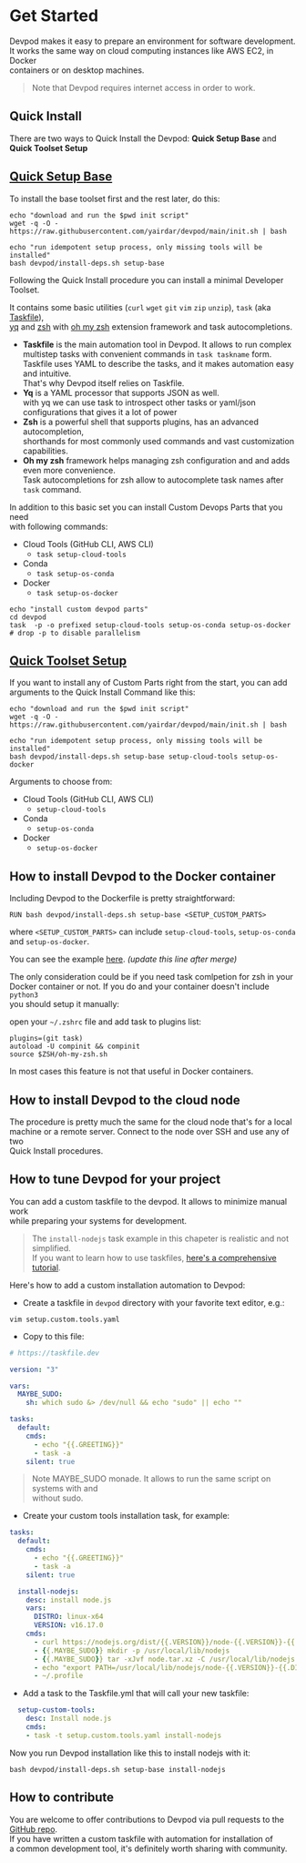 # Get Started

Devpod makes it easy to prepare an environment for software development.  
It works the same way on cloud computing instances like AWS EC2, in Docker  
containers or on desktop machines.

> Note that Devpod requires internet access in order to work.

## Quick Install

There are two ways to Quick Install the Devpod: **Quick Setup Base** and **Quick
Toolset Setup**

## [Quick Setup Base](https://github.com/yairdar/devpod/blob/main/README.md#quick-base-setup)

To install the base toolset first and the rest later, do this:

```
echo "download and run the $pwd init script"
wget -q -O - https://raw.githubusercontent.com/yairdar/devpod/main/init.sh | bash

echo "run idempotent setup process, only missing tools will be installed"
bash devpod/install-deps.sh setup-base
```

Following the Quick Install procedure you can install a minimal Developer Toolset.

It contains some basic utilities (`curl` `wget` `git` `vim`  `zip` `unzip`), `task` 
(aka [Taskfile](https://taskfile.dev)),  
[yq](https://mikefarah.gitbook.io/yq) and [zsh](https://zsh.sourceforge.io/)
with [oh my zsh](https://ohmyz.sh) extension framework 
and task autocompletions.  

- **Taskfile** is the main automation tool in Devpod. It allows to run complex  
multistep tasks with convenient commands in `task taskname` form.  
Taskfile uses YAML to describe the tasks, and it makes automation easy and intuitive.  
That's why Devpod itself relies on Taskfile.  
- **Yq** is a YAML processor that supports JSON as well.  
  with yq we can use task to introspect other tasks or yaml/json configurations
  that gives it a lot of power
- **Zsh** is a powerful shell that supports plugins, has an advanced autocompletion,  
shorthands for most commonly used commands and vast customization capabilities.  
- **Oh my zsh** framework helps managing zsh configuration and and adds even more convenience.  
  Task autocompletions for zsh allow to autocomplete task names after `task` command.

In addition to this basic set you can install Custom Devops Parts that you need  
with following commands:

- Cloud Tools (GitHub CLI, AWS CLI)
  - `task setup-cloud-tools`
- Conda
  - `task setup-os-conda`
- Docker
  - `task setup-os-docker`

```
echo "install custom devpod parts"
cd devpod
task  -p -o prefixed setup-cloud-tools setup-os-conda setup-os-docker  
# drop -p to disable parallelism
```

## [Quick Toolset Setup](https://github.com/yairdar/devpod/blob/main/README.md#quick-toolset-setup)

If you want to install any of Custom Parts right from the start, you can add  
arguments to the Quick Install Command like this:

```
echo "download and run the $pwd init script"
wget -q -O - https://raw.githubusercontent.com/yairdar/devpod/main/init.sh | bash

echo "run idempotent setup process, only missing tools will be installed"
bash devpod/install-deps.sh setup-base setup-cloud-tools setup-os-docker
```

Arguments to choose from:

- Cloud Tools (GitHub CLI, AWS CLI)
  - `setup-cloud-tools`
- Conda
  - `setup-os-conda`
- Docker
  - `setup-os-docker`

## How to install Devpod to the Docker container

Including Devpod to the Dockerfile is pretty straightforward:

```
RUN bash devpod/install-deps.sh setup-base <SETUP_CUSTOM_PARTS>
```

where `<SETUP_CUSTOM_PARTS>` can include `setup-cloud-tools`, `setup-os-conda`  
and `setup-os-docker`.

You can see the example [here](../tests/test-before-push/Dockerfile_no_python).
_(update this line after merge)_

The only consideration could be if you need task comlpetion for zsh in your  
Docker container or not. If you do and your container doesn't include `python3`  
you should setup it manually:

open your `~/.zshrc` file and add task to plugins list:

```
plugins=(git task)
autoload -U compinit && compinit
source $ZSH/oh-my-zsh.sh
```

In most cases this feature is not that useful in Docker containers.

## How to install Devpod to the cloud node

The procedure is pretty much the same for the cloud node that's for a local  
machine or a remote server. Connect to the node over SSH and use any of two  
Quick Install procedures.

## How to tune Devpod for your project

You can add a custom taskfile to the devpod. It allows to minimize manual work  
while preparing your systems for development.

> The `install-nodejs` task example in this chapeter is realistic and not simplified.  
> If you want to learn how to use taskfiles,
> [here's a comprehensive tutorial](../a-tasker/c01_getting_started/README.md).

Here's how to add a custom installation automation to Devpod:

- Create a taskfile in `devpod` directory with your favorite text editor, e.g.:

```
vim setup.custom.tools.yaml
```

- Copy to this file:

```yaml
# https://taskfile.dev

version: "3"

vars:
  MAYBE_SUDO: 
    sh: which sudo &> /dev/null && echo "sudo" || echo ""

tasks:
  default:
    cmds:
      - echo "{{.GREETING}}"
      - task -a
    silent: true

```
> Note MAYBE_SUDO monade. It allows to run the same script on systems with and  
> without sudo.

- Create your custom tools installation task, for example: 

```yaml
tasks:
  default:
    cmds:
      - echo "{{.GREETING}}"
      - task -a
    silent: true

  install-nodejs:
    desc: install node.js
    vars:
      DISTRO: linux-x64
      VERSION: v16.17.0
    cmds:
      - curl https://nodejs.org/dist/{{.VERSION}}/node-{{.VERSION}}-{{.DISTRO}}.tar.xz -o node.tar.xz
      - {{.MAYBE_SUDO}} mkdir -p /usr/local/lib/nodejs
      - {{.MAYBE_SUDO}} tar -xJvf node.tar.xz -C /usr/local/lib/nodejs
      - echo "export PATH=/usr/local/lib/nodejs/node-{{.VERSION}}-{{.DISTRO}}/bin:\$PATH" > ~/.profile
      - ~/.profile
```

- Add a task to the Taskfile.yml that will call your new taskfile:

```yaml
  setup-custom-tools:
    desc: Install node.js
    cmds:
    - task -t setup.custom.tools.yaml install-nodejs
```

Now you run Devpod installation like this to install nodejs with it:

```
bash devpod/install-deps.sh setup-base install-nodejs
```

## How to contribute

You are welcome to offer contributions to Devpod via pull requests to the  
[GitHub repo](https://github.com/yairdar/devpod).  
If you have written a custom taskfile with automation for installation of  
a common development tool, it's definitely worth sharing with community.  
